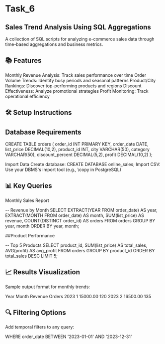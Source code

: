 # Task_6
## Sales Trend Analysis Using SQL Aggregations
A collection of SQL scripts for analyzing e-commerce sales data through time-based aggregations and business metrics.

## 📚 Features
Monthly Revenue Analysis: Track sales performance over time
Order Volume Trends: Identify busy periods and seasonal patterns
Product/City Rankings: Discover top-performing products and regions
Discount Effectiveness: Analyze promotional strategies
Profit Monitoring: Track operational efficiency
## 🛠️ Setup Instructions
## Database Requirements

CREATE TABLE orders (
    order_id INT PRIMARY KEY,
    order_date DATE,
    list_price DECIMAL(10,2),
    product_id INT,
    city VARCHAR(50),
    category VARCHAR(50),
    discount_percent DECIMAL(5,2),
    profit DECIMAL(10,2)
);

Import Data
Create database: CREATE DATABASE online_sales;
Import CSV: Use your DBMS's import tool (e.g., \copy in PostgreSQL)

## 📊 Key Queries
Monthly Sales Report

-- Revenue by Month
SELECT 
  EXTRACT(YEAR FROM order_date) AS year,
  EXTRACT(MONTH FROM order_date) AS month,
  SUM(list_price) AS revenue,
  COUNT(DISTINCT order_id) AS orders
FROM orders
GROUP BY year, month
ORDER BY year, month;

##Product Performance

-- Top 5 Products
SELECT
  product_id,
  SUM(list_price) AS total_sales,
  AVG(profit) AS avg_profit
FROM orders
GROUP BY product_id
ORDER BY total_sales DESC
LIMIT 5;

## 📈 Results Visualization
Sample output format for monthly trends:

Year	Month	Revenue	Orders
2023	1	15000.00	120
2023	2	16500.00	135
## 🔍 Filtering Options
Add temporal filters to any query:

WHERE order_date BETWEEN '2023-01-01' AND '2023-12-31'
